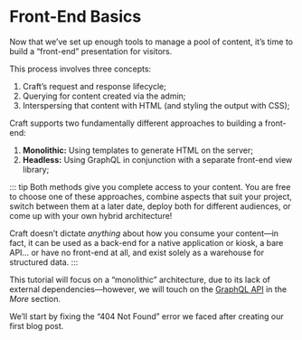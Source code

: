 # Front-End Basics

Now that we’ve set up enough tools to manage a pool of content, it’s time to build a “front-end” presentation for visitors.

This process involves three concepts:

1. Craft’s request and response lifecycle;
1. Querying for content created via the admin;
1. Interspersing that content with HTML (and styling the output with CSS);

Craft supports two fundamentally different approaches to building a front-end:

1. **Monolithic:** Using templates to generate HTML on the server;
1. **Headless:** Using GraphQL in conjunction with a separate front-end view library;

::: tip
Both methods give you complete access to your content. You are free to choose one of these approaches, combine aspects that suit your project, switch between them at a later date, deploy both for different audiences, or come up with your own hybrid architecture!

Craft doesn’t dictate _anything_ about how you consume your content—in fact, it can be used as a back-end for a native application or kiosk, a bare API… or have no front-end at all, and exist solely as a warehouse for structured data.
:::

This tutorial will focus on a “monolithic” architecture, due to its lack of external dependencies—however, we will touch on the [GraphQL API](../more/graphql.md) in the _More_ section.

We’ll start by fixing the “404 Not Found” error we faced after creating our first blog post.
